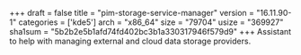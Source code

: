 +++
draft = false
title = "pim-storage-service-manager"
version = "16.11.90-1"
categories = ['kde5']
arch = "x86_64"
size = "79704"
usize = "369927"
sha1sum = "5b2b2e5b1afd74fd402bc3b1a330317946f579d9"
+++
Assistant to help with managing external and cloud data storage providers.
